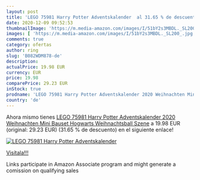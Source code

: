```yaml
---
layout: post
title: 'LEGO 75981 Harry Potter Adventskalender  al 31.65 % de descuento'
date: 2020-12-09 09:52:53
thumbnailImage: 'https://m.media-amazon.com/images/I/51bY2s3MBDL._SL200_.jpg'
images: [ 'https://m.media-amazon.com/images/I/51bY2s3MBDL._SL200_.jpg' ]
comments: true
category: ofertas
author: ring
slug: 'B082WDM878-de'
description:
actualPrice: 19.98 EUR
currency: EUR
price: 19.98
comparePrice: 29.23 EUR
inStock: true
prodname: 'LEGO 75981 Harry Potter Adventskalender 2020 Weihnachten Mini Bauset Hogwarts Weihnachtsball Szene'
country: 'de'
---
```


Ahora mismo tienes [LEGO 75981 Harry Potter Adventskalender 2020 Weihnachten Mini Bauset Hogwarts Weihnachtsball Szene](https://www.amazon.de/dp/B082WDM878/?tag=tolees0ca-21) a 19.98 EUR (original: 29.23 EUR) (31.65 %  de descuento) en el siguiente enlace!

[![LEGO 75981 Harry Potter Adventskalender ](https://m.media-amazon.com/images/I/51bY2s3MBDL._SL200_.jpg)](https://www.amazon.de/dp/B082WDM878/?tag=tolees0ca-21)

[Visítala!!!](https://www.amazon.de/dp/B082WDM878/?tag=tolees0ca-21)

Links participate in Amazon Associate program and might generate a comission on qualifying sales
